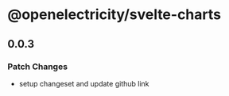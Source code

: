 # @openelectricity/svelte-charts

## 0.0.3

### Patch Changes

- setup changeset and update github link
